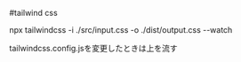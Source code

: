 #tailwind css

npx tailwindcss -i ./src/input.css -o ./dist/output.css --watch

tailwindcss.config.jsを変更したときは上を流す
